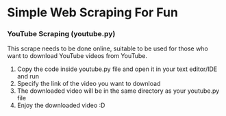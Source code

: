 # Simple Web Scraping For Fun


### YouTube Scraping (youtube.py)
This scrape needs to be done online, suitable to be used for those who want to download YouTube videos from YouTube.
1. Copy the code inside youtube.py file and open it in your text editor/IDE and run
2. Specify the link of the video you want to download
3. The downloaded video will be in the same directory as your youtube.py file
4. Enjoy the downloaded video :D
